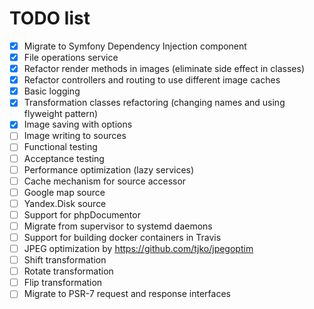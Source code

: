 # TODO list

- [x] Migrate to Symfony Dependency Injection component
- [x] File operations service
- [x] Refactor render methods in images (eliminate side effect in classes)
- [x] Refactor controllers and routing to use different image caches
- [x] Basic logging
- [x] Transformation classes refactoring (changing names and using flyweight pattern)
- [x] Image saving with options
- [ ] Image writing to sources
- [ ] Functional testing
- [ ] Acceptance testing
- [ ] Performance optimization (lazy services)
- [ ] Cache mechanism for source accessor
- [ ] Google map source
- [ ] Yandex.Disk source
- [ ] Support for phpDocumentor
- [ ] Migrate from supervisor to systemd daemons
- [ ] Support for building docker containers in Travis
- [ ] JPEG optimization by https://github.com/tjko/jpegoptim
- [ ] Shift transformation
- [ ] Rotate transformation
- [ ] Flip transformation
- [ ] Migrate to PSR-7 request and response interfaces
